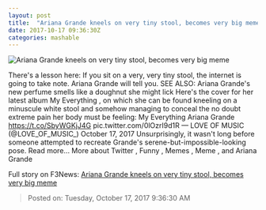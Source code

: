 ```yaml
---
layout: post
title:  "Ariana Grande kneels on very tiny stool, becomes very big meme"
date: 2017-10-17 09:36:30Z
categories: mashable
---
```


![Ariana Grande kneels on very tiny stool, becomes very big meme](https://i.amz.mshcdn.com/lQL0GaYWvw2ANqkecHenPzgjZ_o=/1200x630/2017%2F10%2F17%2Ff2%2F83e56c9e234e4e3f80bac7f1f73d8602.44cb8.jpg)

There's a lesson here: If you sit on a very, very tiny stool, the internet is going to take note. Ariana Grande will tell you. SEE ALSO: Ariana Grande's new perfume smells like a doughnut she might lick Here's the cover for her latest album My Everything , on which she can be found kneeling on a minuscule white stool and somehow managing to conceal the no doubt extreme pain her body must be feeling: My Everything Ariana Grande https://t.co/SbyWGKjJ4G pic.twitter.com/0lOzrI9d1R — LOVE OF MUSIC (@LOVE_OF_MUSIC_) October 17, 2017 Unsurprisingly, it wasn't long before someone attempted to recreate Grande's serene-but-impossible-looking pose. Read more... More about Twitter , Funny , Memes , Meme , and Ariana Grande


Full story on F3News: [Ariana Grande kneels on very tiny stool, becomes very big meme](http://www.f3nws.com/n/kEehkB)

> Posted on: Tuesday, October 17, 2017 9:36:30 AM
